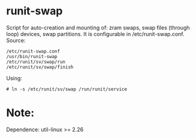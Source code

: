 # runit-swap
Script for auto-creation and mounting of: zram swaps, swap files (through loop) devices, swap partitions.
It is configurable in /etc/runit-swap.conf.
Source:
```
/etc/runit-swap.conf
/usr/bin/runit-swap
/etc/runit/sv/swap/run
/etc/runit/sv/swap/finish
```
Using:
```
# ln -s /etc/runit/sv/swap /run/runit/service
```

Note:
=======
Dependence: util-linux >= 2.26
